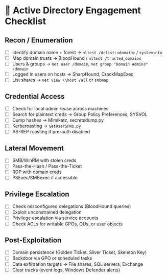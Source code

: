 # 🏰 Active Directory Engagement Checklist

## Recon / Enumeration
- [ ] Identify domain name + forest → `nltest /dclist:<domain>` / `systeminfo`
- [ ] Map domain trusts → BloodHound / `nltest /trusted_domains`
- [ ] Users & groups → `net user /domain`, `net group "Domain Admins" /domain`
- [ ] Logged in users on hosts → SharpHound, CrackMapExec
- [ ] List shares → `net view \\host /all` or `smbmap`

## Credential Access
- [ ] Check for local admin reuse across machines
- [ ] Search for plaintext creds → Group Policy Preferences, SYSVOL
- [ ] Dump hashes → Mimikatz, secretsdump.py
- [ ] Kerberoasting → `GetUserSPNs.py`
- [ ] AS-REP roasting if pre-auth disabled

## Lateral Movement
- [ ] SMB/WinRM with stolen creds
- [ ] Pass-the-Hash / Pass-the-Ticket
- [ ] RDP with domain creds
- [ ] PSExec/SMBexec if accessible

## Privilege Escalation
- [ ] Check misconfigured delegations (BloodHound queries)
- [ ] Exploit unconstrained delegation
- [ ] Privilege escalation via service accounts
- [ ] Check ACLs for writable GPOs, OUs, or user objects

## Post-Exploitation
- [ ] Domain persistence (Golden Ticket, Silver Ticket, Skeleton Key)
- [ ] Backdoor via GPO or scheduled tasks
- [ ] Data exfiltration targets → File shares, SQL servers, Exchange
- [ ] Clear tracks (event logs, Windows Defender alerts)

